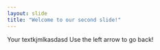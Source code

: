 ```yaml
---
layout: slide
title: "Welcome to our second slide!"
---
```

Your textkjmlkasdasd
Use the left arrow to go back!
